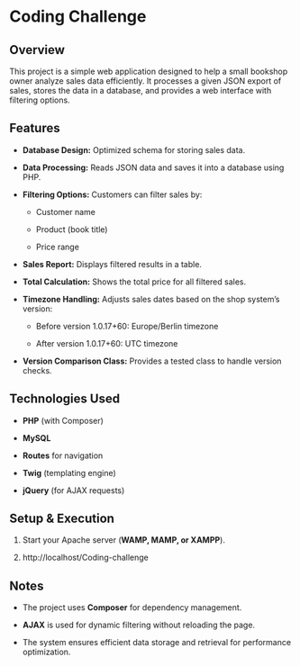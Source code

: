 Coding Challenge
======================

Overview
--------

This project is a simple web application designed to help a small bookshop owner analyze sales data efficiently. It processes a given JSON export of sales, stores the data in a database, and provides a web interface with filtering options.

Features
--------

*   **Database Design:** Optimized schema for storing sales data.

*   **Data Processing:** Reads JSON data and saves it into a database using PHP.

*   **Filtering Options:** Customers can filter sales by:

    *   Customer name

    *   Product (book title)

    *   Price range

*   **Sales Report:** Displays filtered results in a table.

*   **Total Calculation:** Shows the total price for all filtered sales.

*   **Timezone Handling:** Adjusts sales dates based on the shop system’s version:

    *   Before version 1.0.17+60: Europe/Berlin timezone

    *   After version 1.0.17+60: UTC timezone

*   **Version Comparison Class:** Provides a tested class to handle version checks.


Technologies Used
-----------------

*   **PHP** (with Composer)

*   **MySQL**

*   **Routes** for navigation

*   **Twig** (templating engine)

*   **jQuery** (for AJAX requests)


Setup & Execution
-----------------

1.  Start your Apache server (**WAMP, MAMP, or XAMPP**).

2.  http://localhost/Coding-challenge


Notes
-----

*   The project uses **Composer** for dependency management.

*   **AJAX** is used for dynamic filtering without reloading the page.

*   The system ensures efficient data storage and retrieval for performance optimization.
